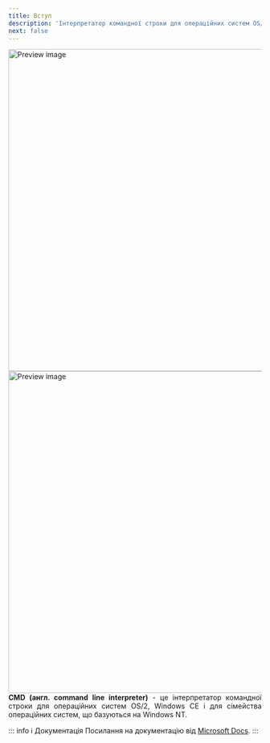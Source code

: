 ```yaml
---
title: Вступ
description: 'Інтерпретатор командної строки для операційних систем OS/2, Windows CE'
next: false
---
```


<script setup>
import { useData } from 'vitepress'

const  { isDark }  = useData();
</script>

<img src="/img/preview-dark.png" width="1280" height="640" alt="Preview image" v-if="isDark"/>
<img src="/img/preview-light.png" width="1280" height="640" alt="Preview image" v-else/>

<div style="text-align: justify"> 
<b>CMD (англ. command line interpreter)</b> - це інтерпретатор командної строки для операційних систем OS/2, Windows CE і для сімейства операційних систем, що базуються на Windows NT.
</div>

::: info ℹ️ Документація
Посилання на документацію від [Microsoft Docs](https://docs.microsoft.com/en-us/windows-server/administration/windows-commands/cmd 'Microsoft Dosc').
:::
